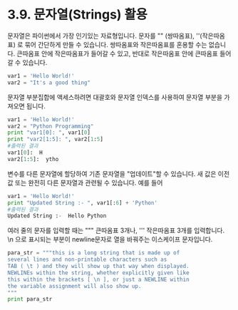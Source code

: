 # 3.9.	문자열\(Strings\) 활용



문자열은 파이썬에서 가장 인기있는 자료형입니다. 문자를 "" \(쌍따옴표\), ''\(작은따옴표\) 로 묶어 간단하게 만들 수 있습니다. 쌍따옴표와 작은따옴표를 혼용할 수는 없습니다. 큰따옴표 안에 작은따옴표가 들어갈 수 있고, 반대로 작은따옴표 안에 큰따옴표 들어갈 수 있습니다.

```python
var1 = 'Hello World!'
var2 = "It's a good thing"
```

문자열 부분집합에 액세스하려면 대괄호와 문자열 인덱스를 사용하여 문자열 부분을 가져오면 됩니다.

```python
var1 = 'Hello World!'
var2 = "Python Programming"
print "var1[0]: ", var1[0]
print "var2[1:5]: ", var2[1:5]
#출력된 결과
var1[0]:  H
var2[1:5]:  ytho
```

변수를 다른 문자열에 할당하여 기존 문자열을 "업데이트"할 수 있습니다. 새 값은 이전 값 또는 완전히 다른 문자열과 관련될 수 있습니다. 예를 들어

```python
var1 = 'Hello World!'
print "Updated String :- ", var1[:6] + 'Python'
#출력된 결과
Updated String :-  Hello Python
```

여러 줄의 문자를 입력할 때는 """ 큰따옴표 3개나, ''' 작은따옴표 3개를 입력합니다. \n 으로 표시되는 부분이 newline문자로 열을 바꿔주는 이스케이프 문자입니다.

```python
para_str = """this is a long string that is made up of
several lines and non-printable characters such as
TAB ( \t ) and they will show up that way when displayed.
NEWLINEs within the string, whether explicitly given like
this within the brackets [ \n ], or just a NEWLINE within
the variable assignment will also show up.
"""
print para_str
```

#### 

